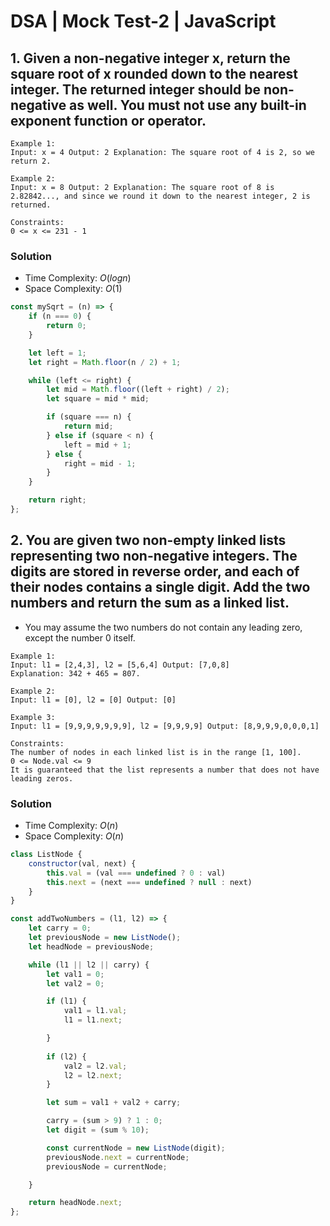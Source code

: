 # DSA | Mock Test-2 | JavaScript


## 1. Given a non-negative integer x, return the square root of x rounded down to the nearest integer. The returned integer should be non-negative as well. You must not use any built-in exponent function or operator. 


```
Example 1:
Input: x = 4 Output: 2 Explanation: The square root of 4 is 2, so we return 2.

Example 2:
Input: x = 8 Output: 2 Explanation: The square root of 8 is 2.82842..., and since we round it down to the nearest integer, 2 is returned.

Constraints:
0 <= x <= 231 - 1
```


### Solution


- Time Complexity: $O(log n)$
- Space Complexity: $O(1)$


```javascript
const mySqrt = (n) => {
    if (n === 0) {
        return 0;
    }

    let left = 1;
    let right = Math.floor(n / 2) + 1;

    while (left <= right) {
        let mid = Math.floor((left + right) / 2);
        let square = mid * mid;

        if (square === n) {
            return mid;
        } else if (square < n) {
            left = mid + 1;
        } else {
            right = mid - 1;
        }
    }

    return right;
};
```


## 2. You are given two non-empty linked lists representing two non-negative integers. The digits are stored in reverse order, and each of their nodes contains a single digit. Add the two numbers and return the sum as a linked list.


- You may assume the two numbers do not contain any leading zero, except the number 0 itself.


```
Example 1:
Input: l1 = [2,4,3], l2 = [5,6,4] Output: [7,0,8]
Explanation: 342 + 465 = 807.

Example 2:
Input: l1 = [0], l2 = [0] Output: [0]

Example 3:
Input: l1 = [9,9,9,9,9,9,9], l2 = [9,9,9,9] Output: [8,9,9,9,0,0,0,1]

Constraints:
The number of nodes in each linked list is in the range [1, 100].
0 <= Node.val <= 9
It is guaranteed that the list represents a number that does not have leading zeros.
```


### Solution


- Time Complexity: $O(n)$
- Space Complexity: $O(n)$


```javascript
class ListNode {
    constructor(val, next) {
        this.val = (val === undefined ? 0 : val)
        this.next = (next === undefined ? null : next)
    }
}

const addTwoNumbers = (l1, l2) => {
    let carry = 0;
    let previousNode = new ListNode();
    let headNode = previousNode;

    while (l1 || l2 || carry) {
        let val1 = 0;
        let val2 = 0;

        if (l1) {
            val1 = l1.val;
            l1 = l1.next;

        }
        
        if (l2) {
            val2 = l2.val;
            l2 = l2.next;
        }

        let sum = val1 + val2 + carry;

        carry = (sum > 9) ? 1 : 0;
        let digit = (sum % 10);

        const currentNode = new ListNode(digit);
        previousNode.next = currentNode;
        previousNode = currentNode;

    }

    return headNode.next;
};
```